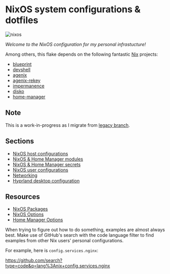 # NixOS system configurations & dotfiles

![nixos](https://socialify.git.ci/suderman/nixos/image?description=1&font=Inter&logo=https%3A%2F%2Fupload.wikimedia.org%2Fwikipedia%2Fcommons%2F3%2F35%2FNix_Snowflake_Logo.svg&name=1&owner=1&pattern=Circuit%20Board&theme=Auto)

_Welcome to the NixOS configuration for my personal infrastucture!_

Among others, this flake depends on the following fantastic
[Nix](https://nixos.org/) projects:

- [blueprint](https://github.com/numtide/blueprint)
- [devshell](https://github.com/numtide/devshell)
- [agenix](https://github.com/ryantm/agenix)
- [agenix-rekey](https://github.com/oddlama/agenix-rekey)
- [impermanence](https://github.com/nix-community/impermanence)
- [disko](https://github.com/nix-community/disko)
- [home-manager](https://github.com/nix-community/home-manager)

## Note

This is a work-in-progress as I migrate from
[legacy branch](https://github.com/suderman/nixos/tree/legacy).

## Sections

- [NixOS host configurations](https://github.com/suderman/nixos/tree/main/hosts)
- [NixOS & Home Manager modules](https://github.com/suderman/nixos/tree/main/modules)
- [NixOS & Home Manager secrets](https://github.com/suderman/nixos/tree/main/secrets)
- [NixOS user configurations](https://github.com/suderman/nixos/tree/main/users)
- [Networking](https://github.com/suderman/nixos/tree/main/zones)
- [Hyprland desktop configuration](https://github.com/suderman/nixos/tree/main/modules/home/desktops/hyprland)

## Resources

- [NixOS Packages](https://search.nixos.org/packages)
- [NixOS Options](https://search.nixos.org/options)
- [Home Manager Options](https://home-manager-options.extranix.com/)

When trying to figure out how to do something, examples are almost always best.
Make use of GitHub's search with the code language filter to find examples from
other Nix users' personal configurations.

For example, here is `config.services.nginx`:

<https://github.com/search?type=code&q=lang%3Anix+config.services.nginx>
